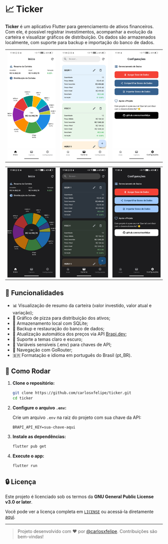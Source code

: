 # 📈 Ticker

**Ticker** é um aplicativo Flutter para gerenciamento de ativos financeiros. Com ele, é possível registrar investimentos, acompanhar a evolução da carteira e visualizar gráficos de distribuição. Os dados são armazenados localmente, com suporte para backup e importação do banco de dados.

<p align="center">
  <table>
    <tr>
      <td><img src="./screenshots/Screenshot_2025-07-13-17-08-10-869.jpg" alt="Tela 1" width="300"/></td>
      <td><img src="./screenshots/Screenshot_2025-07-13-17-08-51-072.jpg" alt="Tela 2" width="300"/></td>
      <td><img src="./screenshots/Screenshot_2025-07-13-17-09-02-877.jpg" alt="Tela 3" width="300"/></td>
    </tr>
  </table>
</p>

<p align="center">
  <table>
    <tr>
      <td><img src="./screenshots/Screenshot_2025-07-13-17-08-29-083.jpg" alt="Tela 1" width="300"/></td>
      <td><img src="./screenshots/Screenshot_2025-07-13-17-08-38-398.jpg" alt="Tela 2" width="300"/></td>
      <td><img src="./screenshots/Screenshot_2025-07-13-17-09-13-369.jpg" alt="Tela 3" width="300"/></td>
    </tr>
  </table>
</p>

## 🚀 Funcionalidades

- 📊 Visualização de resumo da carteira (valor investido, valor atual e variação);
- 🧩 Gráfico de pizza para distribuição dos ativos;
- 💾 Armazenamento local com SQLite;
- 📂 Backup e restauração do banco de dados;
- 🔄 Atualização automática dos preços via API [Brapi.dev](https://brapi.dev);
- 🌙 Suporte a temas claro e escuro;
- 🔐 Variáveis sensíveis (.env) para chaves de API;
- 🔀 Navegação com GoRouter;
- 🇧🇷 Formatação e idioma em português do Brasil (pt_BR).

## 🧪 Como Rodar

1. **Clone o repositório:**

   ```bash
   git clone https://github.com/carlosxfelipe/ticker.git
   cd ticker
   ```

2. **Configure o arquivo `.env`:**

   Crie um arquivo `.env` na raiz do projeto com sua chave da API:

   ```
   BRAPI_API_KEY=sua-chave-aqui
   ```

3. **Instale as dependências:**

   ```bash
   flutter pub get
   ```

4. **Execute o app:**

   ```bash
   flutter run
   ```

## 🔒 Licença

Este projeto é licenciado sob os termos da **GNU General Public License v3.0 or later**.

Você pode ver a licença completa em [`LICENSE`](./LICENSE) ou acessá-la diretamente [aqui](https://www.gnu.org/licenses/gpl-3.0.txt).

---

> Projeto desenvolvido com ❤️ por [@carlosxfelipe](https://github.com/carlosxfelipe). Contribuições são bem-vindas!
